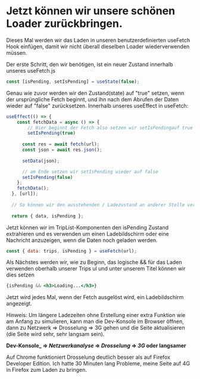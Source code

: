 # Jetzt können wir unsere schönen Loader zurückbringen.

Dieses Mal werden wir das Laden in unseren benutzerdefinierten useFetch Hook einfügen, damit wir nicht überall dieselben Loader wiederverwenden müssen.

Der erste Schritt, den wir benötigen, ist ein neuer Zustand innerhalb unseres useFetch.js

```jsx
const [isPending, setIsPending] = useState(false);
```

Genau wie zuvor werden wir den Zustand(state) auf "true" setzen, wenn der ursprüngliche Fetch beginnt, und ihn nach dem Abrufen der Daten wieder auf "false" zurücksetzen. Innerhalb unseres useEffect in useFetch:
​
```jsx
useEffect(() => {
    const fetchData = async () => {
        // Hier beginnt der Fetch also setzen wir setIsPendingauf true
        setIsPending(true)
​
      const res = await fetch(url);
      const json = await res.json();
​
      setData(json);

      // am Ende setzen wir setIsPending wieder auf false
      setIsPending(false)
    };
    fetchData();
  }, [url]);
​
  // So können wir den ausstehenden / Ladezustand an anderer Stelle verwenden, ansonsten müssten wir ihn zusammen mit unseren Daten übergeben.
​
  return { data, isPending };
```

Jetzt können wir im TripList-Komponenten den isPending Zustand extrahieren und es verwenden um einen Ladebildschirm oder eine Nachricht anzuzeigen, wenn die Daten noch geladen werden.

```jsx
const { data: trips, isPending } = useFetch(url);
```

Als Nächstes werden wir, wie zu Beginn, das logische && für das Laden verwenden
oberhalb unserer Trips ul und unter unserem Titel können wir dies setzen

```jsx
{isPending && <h3>Loading...</h3>}
```


Jetzt wird jedes Mal, wenn der Fetch ausgelöst wird, ein Ladebildschirm angezeigt.

Hinweis: Um längere Ladezeiten ohne Erstellung einer extra Funktion wie am Anfang zu simulieren, kann man die Dev-Konsole im Browser öffnen, dann zu Netzwerk => Drosselung => 3G gehen und die Seite aktualisieren (die Seite wird sehr, sehr langsam sein).

**Dev-Konsole_ => _Netzwerkanalyse_ => _Drosselung_ => _3G_ oder langsamer**

Auf Chrome funktioniert Drosselung deutlich besser als auf Firefox Developer Edition. Ich hatte 30 Minuten lang Probleme, meine Seite auf 4G in Firefox zum Laden zu bringen.